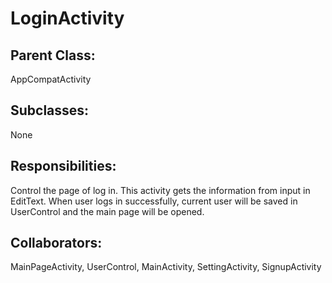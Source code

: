 # LoginActivity

## Parent Class:
AppCompatActivity

## Subclasses:
None

## Responsibilities:
Control the page of log in. This activity gets the information from input in EditText. When user logs in successfully, current user will be saved in UserControl and the main page will be opened.

## Collaborators:
MainPageActivity, UserControl, MainActivity, SettingActivity, SignupActivity
